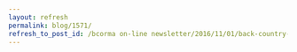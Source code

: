 ```yaml
---
layout: refresh
permalink: blog/1571/
refresh_to_post_id: /bcorma on-line newsletter/2016/11/01/back-country-power-sports-coalition-of-bc-working-for-bc-riders
---
```

